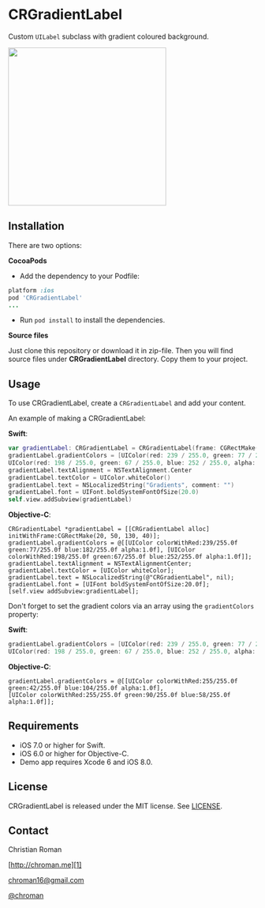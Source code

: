 CRGradientLabel
=======================
Custom `UILabel` subclass with gradient coloured background.

<img src="http://chroman.me/wp-content/uploads/2014/06/main.png" width="320">

Installation
-----

There are two options:

**CocoaPods**

* Add the dependency to your Podfile:
```ruby
platform :ios
pod 'CRGradientLabel'
...
```

* Run `pod install` to install the dependencies.

**Source files**

Just clone this repository or download it in zip-file. Then you will find source files under **CRGradientLabel** directory. Copy them to your project.

Usage
-----

To use CRGradientLabel, create a `CRGradientLabel` and add your content.

An example of making a CRGradientLabel:

**Swift**:
```swift
var gradientLabel: CRGradientLabel = CRGradientLabel(frame: CGRectMake(20, 50, 130, 40))
gradientLabel.gradientColors = [UIColor(red: 239 / 255.0, green: 77 / 255.0, blue:182 / 255.0, alpha: 1.0),
UIColor(red: 198 / 255.0, green: 67 / 255.0, blue: 252 / 255.0, alpha: 1.0)]
gradientLabel.textAlignment = NSTextAlignment.Center
gradientLabel.textColor = UIColor.whiteColor()
gradientLabel.text = NSLocalizedString("Gradients", comment: "")
gradientLabel.font = UIFont.boldSystemFontOfSize(20.0)
self.view.addSubview(gradientLabel)
```

**Objective-C**:
```objc
CRGradientLabel *gradientLabel = [[CRGradientLabel alloc] initWithFrame:CGRectMake(20, 50, 130, 40)];
gradientLabel.gradientColors = @[[UIColor colorWithRed:239/255.0f green:77/255.0f blue:182/255.0f alpha:1.0f], [UIColor colorWithRed:198/255.0f green:67/255.0f blue:252/255.0f alpha:1.0f]];
gradientLabel.textAlignment = NSTextAlignmentCenter;
gradientLabel.textColor = [UIColor whiteColor];
gradientLabel.text = NSLocalizedString(@"CRGradientLabel", nil);
gradientLabel.font = [UIFont boldSystemFontOfSize:20.0f];
[self.view addSubview:gradientLabel];
```

Don't forget to set the gradient colors via an array using the `gradientColors` property:

**Swift**:
```swift
gradientLabel.gradientColors = [UIColor(red: 239 / 255.0, green: 77 / 255.0, blue:182 / 255.0, alpha: 1.0),
UIColor(red: 198 / 255.0, green: 67 / 255.0, blue: 252 / 255.0, alpha: 1.0)]
```

**Objective-C**:
```objc
gradientLabel.gradientColors = @[[UIColor colorWithRed:255/255.0f green:42/255.0f blue:104/255.0f alpha:1.0f],
[UIColor colorWithRed:255/255.0f green:90/255.0f blue:58/255.0f alpha:1.0f]];
```

Requirements
----------
* iOS 7.0 or higher for Swift.
* iOS 6.0 or higher for Objective-C.
* Demo app requires Xcode 6 and iOS 8.0.

## License
CRGradientLabel is released under the MIT license. See
[LICENSE](https://github.com/chroman/CRGradientLabel/blob/master/LICENSE).

Contact
----------

Christian Roman
  
[http://chroman.me][1]

[chroman16@gmail.com][2]

[@chroman][3] 

  [1]: http://chroman.me
  [2]: mailto:chroman16@gmail.com
  [3]: http://twitter.com/chroman